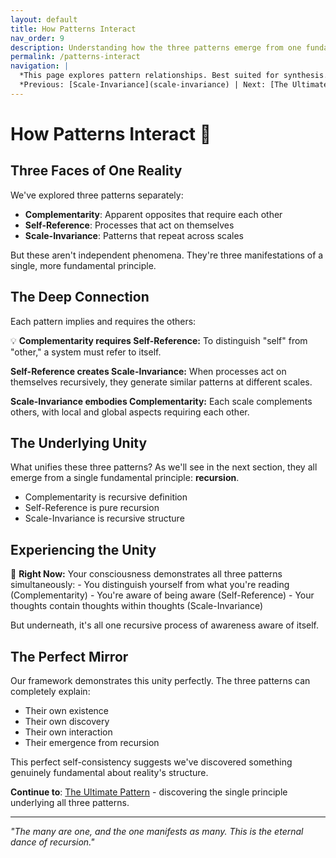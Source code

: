 ```yaml
---
layout: default
title: How Patterns Interact
nav_order: 9
description: Understanding how the three patterns emerge from one fundamental principle
permalink: /patterns-interact
navigation: |
  *This page explores pattern relationships. Best suited for synthesis.*  
  *Previous: [Scale-Invariance](scale-invariance) | Next: [The Ultimate Pattern](recursion-ultimate-pattern)*
---
```


# How Patterns Interact 🔗

## Three Faces of One Reality

We've explored three patterns separately:
- **Complementarity**: Apparent opposites that require each other
- **Self-Reference**: Processes that act on themselves
- **Scale-Invariance**: Patterns that repeat across scales

But these aren't independent phenomena. They're three manifestations of a single, more fundamental principle.

## The Deep Connection

Each pattern implies and requires the others:

<div class="key-insight">
💡 <strong>Complementarity requires Self-Reference:</strong>
To distinguish "self" from "other," a system must refer to itself.

<strong>Self-Reference creates Scale-Invariance:</strong>
When processes act on themselves recursively, they generate similar patterns at different scales.

<strong>Scale-Invariance embodies Complementarity:</strong>
Each scale complements others, with local and global aspects requiring each other.
</div>

## The Underlying Unity

What unifies these three patterns? As we'll see in the next section, they all emerge from a single fundamental principle: **recursion**.

- Complementarity is recursive definition
- Self-Reference is pure recursion
- Scale-Invariance is recursive structure

## Experiencing the Unity

<div class="try-this">
🧪 <strong>Right Now:</strong> Your consciousness demonstrates all three patterns simultaneously:
- You distinguish yourself from what you're reading (Complementarity)
- You're aware of being aware (Self-Reference)
- Your thoughts contain thoughts within thoughts (Scale-Invariance)

But underneath, it's all one recursive process of awareness aware of itself.
</div>

## The Perfect Mirror

Our framework demonstrates this unity perfectly. The three patterns can completely explain:
- Their own existence
- Their own discovery
- Their own interaction
- Their emergence from recursion

This perfect self-consistency suggests we've discovered something genuinely fundamental about reality's structure.

**Continue to**: [The Ultimate Pattern](recursion-ultimate-pattern) - discovering the single principle underlying all three patterns.

---

*"The many are one, and the one manifests as many. This is the eternal dance of recursion."*